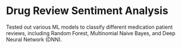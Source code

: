 # Drug Review Sentiment Analysis
Tested out various ML models to classify different medication patient reviews, including Random Forest, Multinomial Naive Bayes, and Deep Neural Network (DNN).
